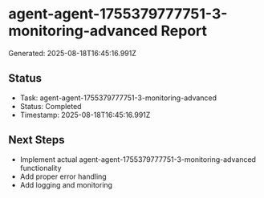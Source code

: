 # agent-agent-1755379777751-3-monitoring-advanced Report

Generated: 2025-08-18T16:45:16.991Z

## Status
- Task: agent-agent-1755379777751-3-monitoring-advanced
- Status: Completed
- Timestamp: 2025-08-18T16:45:16.991Z

## Next Steps
- Implement actual agent-agent-1755379777751-3-monitoring-advanced functionality
- Add proper error handling
- Add logging and monitoring
